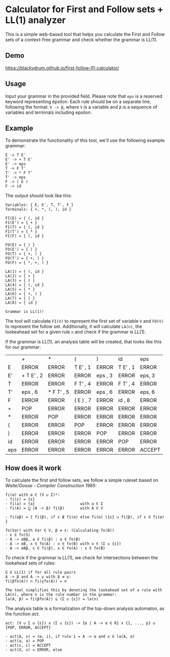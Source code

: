 # Calculator for First and Follow sets + LL(1) analyzer

<p>This is a simple web-based tool that helps you calculate the First and Follow sets of a context-free grammar and check whether the grammar is LL(1).</p>

## Demo
https://blackydrum.github.io/first-follow-ll1-calculator/

## Usage
Input your grammar in the provided field. Please note that ``eps`` is a reserved keyword representing epsilon. Each rule should be on a separate line, following the format: ``V -> β``, where ``V`` is a variable and ``β`` is a sequence of variables and terminals including epsilon.

## Example
To demonstrate the functionality of this tool, we'll use the following example grammar:
```
E -> T E'
E' -> + T E'
E' -> eps
T -> F T'
T' -> * F T'
T' -> eps
F -> ( E )
F -> id
```
The output should look like this:
```
Variables: { E, E', T, T', F }
Terminals: { +, *, (, ), id }

FI(E) = { (, id }
FI(E') = { + }
FI(T) = { (, id }
FI(T') = { * }
FI(F) = { (, id }

FO(E) = { ) }
FO(E') = { ) }
FO(T) = { +, ) }
FO(T') = { +, ) }
FO(F) = { *, +, ) }

LA(1) = { (, id }
LA(2) = { + }
LA(3) = { ) }
LA(4) = { (, id }
LA(5) = { * }
LA(6) = { +, ) }
LA(7) = { ( }
LA(8) = { id }

Grammar is LL(1)!
```

The tool will calculate ``FI(V)`` to represent the first set of variable ``V`` and ``FO(V)`` to represent the follow set. Additionally, it will calculate ``LA(n)``, the lookeahead set for a given rule ``n`` and check if the grammar is LL(1).<br>

If the grammar is LL(1), an analysis table will be created, that looks like this for our grammar:
<table>
  <tr>
    <td></td>
    <td>+</td>
    <td>*</td>
    <td>(</td>
    <td>)</td>
    <td>id</td>
    <td>eps</td>
  </tr>
  <tr>
    <td>E</td>
    <td>ERROR</td>
    <td>ERROR</td>
    <td>T E' , 1</td>
    <td>ERROR</td>
    <td>T E' , 1</td>
    <td>ERROR</td>
  </tr>
  <tr>
    <td>E'</td>
    <td>+ T E' , 2</td>
    <td>ERROR</td>
    <td>ERROR</td>
    <td>eps , 3</td>
    <td>ERROR</td>
    <td>eps, 3</td>
  </tr>
  <tr>
    <td>T</td>
    <td>ERROR</td>
    <td>ERROR</td>
    <td>F T' , 4</td>
    <td>ERROR</td>
    <td>F T' , 4</td>
    <td>ERROR</td>
  </tr>
  <tr>
    <td>T'</td>
    <td>eps , 6</td>
    <td>* F T' , 5</td>
    <td>ERROR</td>
    <td>eps , 6</td>
    <td>ERROR</td>
    <td>eps, 6</td>
  </tr>
  <tr>
    <td>F</td>
    <td>ERROR</td>
    <td>ERROR</td>
    <td>( E ) , 7</td>
    <td>ERROR</td>
    <td>id , 8</td>
    <td>ERROR</td>
  </tr>
  <tr>
    <td>+</td>
    <td>POP</td>
    <td>ERROR</td>
    <td>ERROR</td>
    <td>ERROR</td>
    <td>ERROR</td>
    <td>ERROR</td>
  </tr>
  <tr>
    <td>*</td>
    <td>ERROR</td>
    <td>POP</td>
    <td>ERROR</td>
    <td>ERROR</td>
    <td>ERROR</td>
    <td>ERROR</td>
  </tr>
  <tr>
    <td>(</td>
    <td>ERROR</td>
    <td>ERROR</td>
    <td>POP</td>
    <td>ERROR</td>
    <td>ERROR</td>
    <td>ERROR</td>
  </tr>
  <tr>
    <td>)</td>
    <td>ERROR</td>
    <td>ERROR</td>
    <td>ERROR</td>
    <td>POP</td>
    <td>ERROR</td>
    <td>ERROR</td>
  </tr>
  <tr>
    <td>id</td>
    <td>ERROR</td>
    <td>ERROR</td>
    <td>ERROR</td>
    <td>ERROR</td>
    <td>POP</td>
    <td>ERROR</td>
  </tr>
  <tr>
    <td>eps</td>
    <td>ERROR</td>
    <td>ERROR</td>
    <td>ERROR</td>
    <td>ERROR</td>
    <td>ERROR</td>
    <td>ACCEPT</td>
  </tr>
</table>


## How does it work
To calculate the first and follow sets, we follow a simple ruleset based on <em>Waite/Goose - Compiler Construction 1985:</em> <br>
```
fi(α) with α ∈ (V ∪ Σ)*:
- fi(ε) = {ε}
- fi(a) = {a}                    with a ∈ Σ
- fi(A) = ⋃ (A -> β) fi(β)       with A ∈ V

- fi(αβ) = { fi(β), if ε ∉ fi(α) else fi(α) \{ε} ∪ fi(β), if ε ∈ fi(α) }

fo(Var) with Var ∈ V, β ≠ ε: (Calculating fo(B))
- ε ∈ fo(S)
- A -> αBβ, a ∈ fi(β) : a ∈ fo(B)
- A -> αB, x ∈ fo(A) : x ∈ fo(B) with x ∈ (Σ ∪ {ε})
- A -> αBβ, ε ∈ fi(β), x ∈ fo(A) : x ∈ fo(B)
```

To check if the grammar is LL(1), we check for intersections between the lookahead sets of rules: <br>
```
G ∈ LL(1) if for all rule pairs
A -> β and A -> γ with β ≠ γ:
fi(βfo(A)) ∩ fi(γfo(A)) = ∅

The tool simplifies this by denoting the lookahead set of a rule with LA(n), where n is the rule number in the grammar:
la(A, β) = fi(βfo(A)) ⊆ (Σ ∪ {ε}) = la(n)
```

The analysis table is a formalization of the top-down analysis automaton, as the function <em>act</em>.
```
act: (V ∪ Σ ∪ {ε}) x (Σ ∪ {ε}) -> {α | A -> α ∈ R} x {1, ..., p} ∪ {POP, ERROR, ACCEPT}

- act(A, x) = (α, i), if rule i = A -> α and x ∈ la(A, α)
- act(a, a) = POP
- act(ε, ε) = ACCEPT
- act(X, x) = ERROR, else
```
